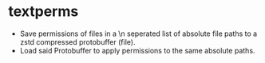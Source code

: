 # textperms
* Save permissions of files in a \n seperated list of absolute file paths to a zstd compressed protobuffer (file).
* Load said Protobuffer to apply permissions to the same absolute paths.